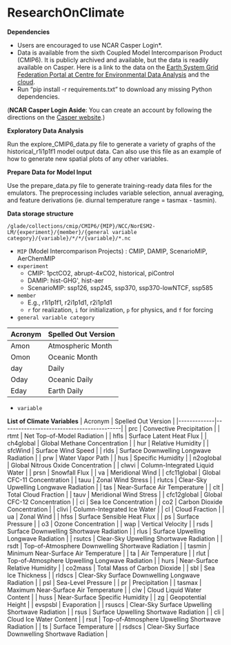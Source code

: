# ResearchOnClimate

**Dependencies**

- Users are encouraged to use NCAR Casper Login*.
- Data is available from the sixth Coupled Model Intercomparison Product (CMIP6). It is publicly archived and available, but the data is readily available on Casper. Here is a link to the data on the [Earth System Grid Federation Portal at Centre for Environmental Data Analysis](https://esgf-ui.ceda.ac.uk/cog/projects/esgf-ceda/) and the [cloud](https://registry.opendata.aws/cmip6/).
- Run “pip install -r requirements.txt” to download any missing Python dependencies.

(**NCAR Casper Login Aside**: You can create an account by following the directions on the [Casper website](https://arc.ucar.edu/docs).)

**Exploratory Data Analysis**

Run the explore_CMIP6_data.py file to generate a variety of graphs of the historical_r1i1p1f1 model output data. Can also use this file as an example of how to generate new spatial plots of any other variables.

**Prepare Data for Model Input**

Use the prepare_data.py file to generate training-ready data files for the emulators. The preprocessing includes variable selection, annual averaging, and feature derivations (ie. diurnal temperature range = tasmax - tasmin).

**Data storage structure**

`/glade/collections/cmip/CMIP6/{MIP}/NCC/NorESM2-LM/{experiment}/{member}/{general variable category}/{variable}/*/*/{variable}/*.nc`

- `MIP` (Model Intercomparison Projects) : CMIP, DAMIP, ScenarioMIP, AerChemMIP
- `experiment`
  - CMIP: 1pctCO2, abrupt-4xCO2, historical, piControl
  - DAMIP: hist-GHG', hist-aer
  - ScenarioMIP: ssp126, ssp245, ssp370, ssp370-lowNTCF, ssp585
- `member`
  - E.g., r1i1p1f1, r2i1p1d1, r2i1p1d1
  - `r` for realization, `i` for initialization, `p` for physics, and `f` for forcing
- `general variable category`

| Acronym | Spelled Out Version                   |
|---------|-------------------------------|
| Amon    | Atmospheric Month             |
| Omon    | Oceanic Month                 |
| day     | Daily                         |
| Oday    | Oceanic Daily                 |
| Eday    | Earth Daily                   |

- `variable`

**List of Climate Variables**
| Acronym     | Spelled Out Version                              |
|-------------|-------------------------------------------|
| prc         | Convective Precipitation                  |
| rtmt        | Net Top-of-Model Radiation                |
| hfls        | Surface Latent Heat Flux                  |
| ch4global   | Global Methane Concentration              |
| hur         | Relative Humidity                         |
| sfcWind     | Surface Wind Speed                        |
| rlds        | Surface Downwelling Longwave Radiation    |
| prw         | Water Vapor Path                          |
| hus         | Specific Humidity                         |
| n2oglobal   | Global Nitrous Oxide Concentration        |
| clwvi       | Column-Integrated Liquid Water            |
| prsn        | Snowfall Flux                             |
| va          | Meridional Wind                           |
| cfc11global | Global CFC-11 Concentration               |
| tauu        | Zonal Wind Stress                         |
| rlutcs      | Clear-Sky Upwelling Longwave Radiation    |
| tas         | Near-Surface Air Temperature              |
| clt         | Total Cloud Fraction                      |
| tauv        | Meridional Wind Stress                    |
| cfc12global | Global CFC-12 Concentration               |
| ci          | Sea Ice Concentration                     |
| co2         | Carbon Dioxide Concentration              |
| clivi       | Column-Integrated Ice Water               |
| cl          | Cloud Fraction                            |
| ua          | Zonal Wind                                |
| hfss        | Surface Sensible Heat Flux                |
| ps          | Surface Pressure                          |
| o3          | Ozone Concentration                       |
| wap         | Vertical Velocity                         |
| rsds        | Surface Downwelling Shortwave Radiation   |
| rlus        | Surface Upwelling Longwave Radiation      |
| rsutcs      | Clear-Sky Upwelling Shortwave Radiation   |
| rsdt        | Top-of-Atmosphere Downwelling Shortwave Radiation |
| tasmin      | Minimum Near-Surface Air Temperature      |
| ta          | Air Temperature                           |
| rlut        | Top-of-Atmosphere Upwelling Longwave Radiation |
| hurs        | Near-Surface Relative Humidity            |
| co2mass     | Total Mass of Carbon Dioxide              |
| sbl         | Sea Ice Thickness                         |
| rldscs      | Clear-Sky Surface Downwelling Longwave Radiation |
| psl         | Sea-Level Pressure                        |
| pr          | Precipitation                             |
| tasmax      | Maximum Near-Surface Air Temperature      |
| clw         | Cloud Liquid Water Content                |
| huss        | Near-Surface Specific Humidity            |
| zg          | Geopotential Height                       |
| evspsbl     | Evaporation                               |
| rsuscs      | Clear-Sky Surface Upwelling Shortwave Radiation |
| rsus        | Surface Upwelling Shortwave Radiation     |
| cli         | Cloud Ice Water Content                   |
| rsut        | Top-of-Atmosphere Upwelling Shortwave Radiation |
| ts          | Surface Temperature                       |
| rsdscs      | Clear-Sky Surface Downwelling Shortwave Radiation |
